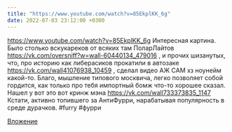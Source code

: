 ```yaml
---
title: "https://www.youtube.com/watch?v=85EkplKK_6g"
date: 2022-07-03 23:12:00 +0300
---
```


https://www.youtube.com/watch?v=85EkplKK_6g
Интересная картина. Было столько вскукареков от всяких там ПоларЛайтов https://vk.com/oversniff?w=wall-60440134_479016 , и прочих шизанутых, что, про историю как либерасиков прокатили в автозаке https://vk.com/wall41076938_10459 , сделал видео АЖ САМ хз ноунейм какой-то. Благо, мышление типового москвича, легко позволяет собой гордится, как только про тебя импортный бомж что-то хорошее сказал.
Нашел у вот это вот кринж мэна https://vk.com/wall733373835_1147
Кстати, активно топившего за АнтиФурри, нарабатывая популярность в среде дурачков.
#furry #фурри

[Вложение](https://vk.com/video41076938_456239537)
